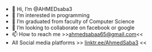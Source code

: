 - 👋 Hi, I’m @AHMEDsaba3
- 👀 I’m interested in programming
- 🌱 I’m graduated from faculty of Computer Science
- 💞️ I’m looking to collaborate on facebook or google
- 📫 How to reach me >>ahmedsabaa65@gmail.com<<
- All Social media platforms >> [linktr.ee/AhmedSaba3](https://linktr.ee/AhmedSaba3?utm_source=linktree_profile_share&ltsid=83060f06-b95d-4c43-9a20-32ffebb7f55c) <<

<!---
AHMEDsaba3/AHMEDsaba3 is a ✨ special ✨ repository because its `README.md` (this file) appears on your GitHub profile.
You can click the Preview link to take a look at your changes.
--->
  
